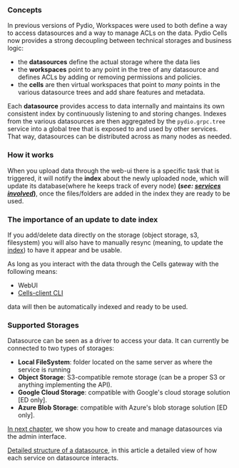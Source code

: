 ### Concepts

In previous versions of Pydio, Workspaces were used to both define a way to access datasources and a way to manage ACLs on the data. Pydio Cells now provides a strong decoupling between technical storages and business logic:

- the **datasources** define the actual storage where the data lies
- the **workspaces** point to any point in the tree of any datasource and defines ACLs by adding or removing permissions and policies.
- the **cells** are then virtual workspaces that point to _many_ points in the various datasource trees and add share features and metadata.

Each **datasource** provides access to data internally and maintains its own consistent index by continuously listening to and storing changes. Indexes from the various datasources are then aggregated by the `pydio.grpc.tree` service into a global tree that is exposed to and used by other services. That way, datasources can be distributed across as many nodes as needed.

### How it works

When you upload data through the web-ui there is a specific task that is triggered, it will notify the **index** about the newly uploaded node, which will update its database(where he keeps track of every node) **(_see: [services involved](./services-involved)_)**,
once the files/folders are added in the index they are ready to be used.

### The importance of an update to date index

If you add/delete data directly on the storage (object storage, s3, filesystem) you will also have to manually resync (meaning, to update the [index](./services-involved)) to have it appear and be usable.

As long as you interact with the data through the Cells gateway with the following means:

- WebUI
- [Cells-client CLI](https://github.com/pydio/cells-client)

data will then be automatically indexed and ready to be used.

### Supported Storages

Datasource can be seen as a driver to access your data. It can currently be connected to two types of storages:

- **Local FileSystem**: folder located on the same server as where the service is running
- **Object Storage**: S3-compatible remote storage (can be a proper S3 or anything implementing the API).
- **Google Cloud Storage**: compatible with Google's cloud storage solution [ED only].
- **Azure Blob Storage**: compatible with Azure's blob storage solution [ED only].


[In next chapter](./creating-datasources), we show you how to create and manage datasources via the admin interface.

[Detailed structure of a datasource](./services-involved), in this article a detailed view of how each service on datasource interacts.